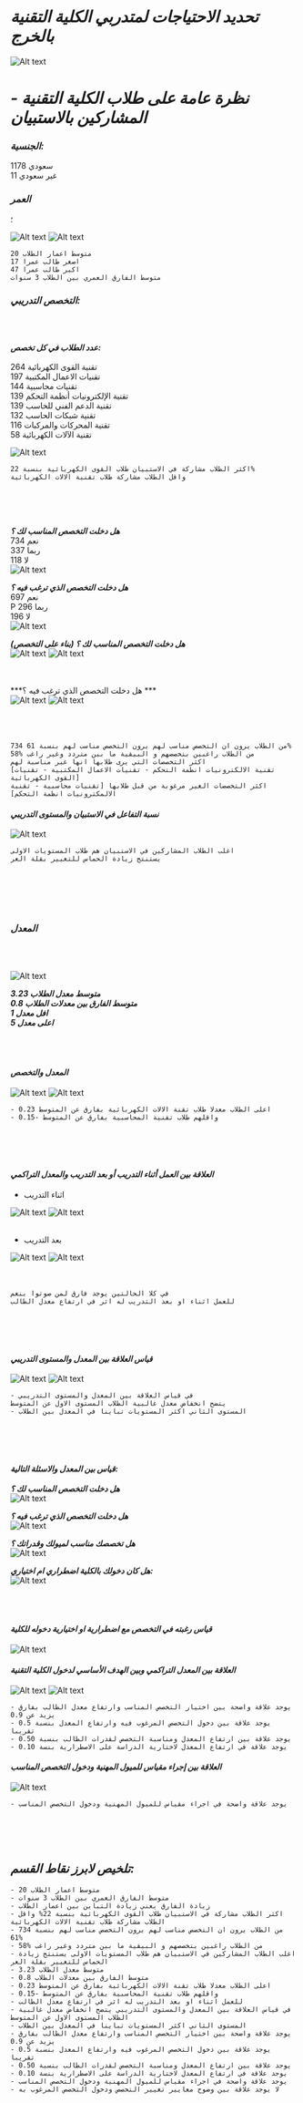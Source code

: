 # **_تحديد الاحتياجات لمتدربي الكلية التقنية بالخرج_**
![Alt text](images/%D8%A7%D8%A8%D8%AA%D8%AB.jpg)

# **_- نظرة عامة على طلاب الكلية التقنية المشاركين بالاستبيان_**


### **_الجنسية:_**

سعودي 1178<br>
غير سعودي 11

### **_العمر_**
؛

![Alt text](images/%D8%A7%D9%84%D8%B9%D9%85%D8%B11.png)
![Alt text](images/%D8%A7%D9%84%D8%B9%D9%85%D8%B1.png)

    متوسط اعمار الطلاب 20
    اصغر طالب عمرا 17
    اكبر طالب عمرا 47
    متوسط الفارق العمري بين الطلاب 3 سنوات


### **_التخصص التدريبي:_**
<BR><BR>

***عدد الطلاب في كل تخصص:***<BR>
<BR>
تقنية القوى الكهربائية 264<BR>
تقنيات الاعمال المكتبية 197<BR>
تقنيات محاسبية 144<BR>
تقنية الإلكترونيات أنظمة التحكم 139<BR>
تقنية الدعم الفني للحاسب 139<BR>
تقنية شبكات الحاسب 132<BR>
تقنية المحركات والمركبات 116<BR>
تقنية الآلات الكهربائية 58<BR>

![Alt text](images/newplot.png)<br>

    اكثر الطلاب مشاركة في الاستبيان طلاب القوى الكهربائية بنسبة 22% 
    واقل الطلاب مشاركة طلاب تقنية الالات الكهربائية

<BR><BR><BR>

***هل دخلت التخصص المناسب لك ؟***<br>
نعم     734<br>
ربما    337<br>
لا      118<br>
![Alt text](images/right.png)

***هل دخلت التخصص الذي ترغب فيه ؟***<br>
نعم     697<br>P
ربما    296<br>
لا      196<br>
![Alt text](images/wanted.png)

***هل دخلت التخصص المناسب لك ؟ (بناء على التخصص)***<BR>
![Alt text](images/Screenshot%20from%202023-01-25%2014-01-44.png)
![Alt text](images/right2.png)
<br>
<br>
<br>

***هل دخلت التخصص الذي ترغب فيه ؟	***<br>
![Alt text](images/Screenshot%20from%202023-01-25%2014-09-40.png)
![Alt text](images/wanted2.png)
<BR><BR>
<BR><BR>

    734 من الطلاب يرون ان التخصص مناسب لهم يرون التخصص مناسب لهم بنسبة 61%
    58% من الطلاب راغبين بتخصصهم و البيقية ما بين متردد وغير راغب
    اكثر التخصصات التي يرى طلابها انها غير مناسبة لهم 
    [تقنية الالكترونيات انطمة التحكم - تقنيات الاعمال المكتبية - تقنيات القوى الكهربائية]
    اكثر التخصصات الغير مرغوبة من قبل طلابها [تقنيات محاسبية - تقنية الالمكترونيات انظمة التحكم]


#### ***نسبة التفاعل في الاستبيان والمستوى التدريبي***
![Alt text](images/level.png)


    اغلب الطلاب المشاركين في الاستبيان هم طلاب المستويات الاولى 
    يستنتج زيادة الحماس للتغيير بقلة العر
<BR><BR>
<BR><BR>
### **_المعدل_**
<BR><BR>

![Alt text](images/%D9%88%D8%B5%D9%81%20%D8%A7%D9%84%D9%85%D8%B9%D8%AF%D9%84.png)
<BR>

***متوسط معدل الطلاب 3.23***<br>
***متوسط الفارق بين معدلات الطلاب 0.8***<br>
***افل معدل 1***<br>
***اعلى معدل 5***<br>
<br>
<br>
<br>

#### ***المعدل والتخصص***
![Alt text](images/aaa.png)
![Alt text](images/%D9%85%D8%AA%D9%88%D8%B3%D8%B7%20%D8%A7%D9%84%D9%85%D8%B9%D8%AF%D9%84.png)


    - اعلى الطلاب معدلا طلاب تقنة الالات الكهربائية بفارق عن المتوسط 0.23 
    - واقلهم طلاب تقنية المحاسبية بفارق عن المتوسط -0.15

<br><br><br>

#### ***العلاقة بين العمل أثناء التدريب أو بعد التدريب والمعدل التراكمي***

- اثناء التدريب<br>

![Alt text](images/Screenshot%20from%202023-01-26%2006-21-24.png)
![Alt text](images/work%20with1.png)
<br>
<br>
- بعد التدريب<br>

![Alt text](images/work%20after1.png)
![Alt text](images/Screenshot%20from%202023-01-26%2006-21-37.png)
<br>
<br>
<br>

    في كلا الحالتين يوجد فارق لمن صوتوا بنعم
    للعمل اثناء او بعد التدريب له اثر في ارتفاع معدل الطالب 

<br><br><br>

#### ***قياس العلاقة بين المعدل والمستوى التدريبي***

![Alt text](images/averageandlevel.png)
![Alt text](images/averageandlevel2.png)

    - في قياس العلاقة بين المعدل والمستوى التدريبي 
    يتضح انخفاض معدل غالبية الطلاب المستوى الاول عن المتوسط
    - المستوى الثاني اكثر المستويات تباينا في المعدل بين الطلاب

<br><br><br>

#### ***قياس بين المعدل والاسئلة التالية:***

***هل دخلت التخصص المناسب لك ؟***<br>
![Alt text](images/right3.png)


***هل دخلت التخصص الذي ترغب فيه ؟***<br>
![Alt text](images/wanted3.png)


***هل تخصصك مناسب لميولك وقدراتك ؟***<br>
![Alt text](images/abilities.png)

***هل كان دخولك بالكلية اضطراري ام اختياري:***<br>
![Alt text](images/your%20admition.png)

<br>
<br>

#### ***قياس رغبته في التخصص مع اضطرارية او اختيارية دخوله للكلية***
![Alt text](images/%D9%82%D9%8A%D8%A7%D8%B3.png)



#### ***العلاقة بين المعدل التراكمي وبين الهدف الأساسي لدخول الكلية التقنية***
![Alt text](images/main%20goal1.png)
![Alt text](images/main%20goal2.png)

    - يوجد علاقة واضحة بين اختيار التخصص المناسب وارتفاع معدل الطالب بفارق يزيد عن 0.9
    - يوجد علاقة بين دخول التخصص المرغوب فيه وارتفاع المعدل بنسبة 0.5 تقريبا
    - يوجد علاقة بين ارتفاع المعدل ومناسبة التخصص لقدرات الطالب بنسبة 0.50
    - يوجد علاقة في ارتفاع المعدل لاختارية الدراسة على الاصطرارية بنسة 0.10

#### ***العلاقة بين إجراء مقياس للميول المهنية ودخول التخصص المناسب***
![Alt text](images/%D8%A7%D9%84%D8%B9%D9%84%D8%A7%D9%82%D8%A9%20%20%D8%A8%D9%8A%D9%86%20%D8%A7%D8%AC%D8%B1%D8%A7%D8%A1%20%D9%85%D9%82%D9%8A%D8%A7%D8%B3%20%D9%88%20%D8%A7%D9%84%D8%AA%D8%AE%D8%B5%D8%B5%20%D8%A7%D9%84%D9%85%D9%86%D8%A7%D8%B3%D8%A8.png)

    - يوجد علاقة واضحة في اجراء مقياس للميول المهنية ودخول التخصص المناسب


<br><br><br>



## ***تلخيص لابرز نقاط القسم:***
    - متوسط اعمار الطلاب 20
    - متوسط الفارق العمري بين الطلاب 3 سنوات
    - زيادة الفارق يعني زيادة التباين بين اعمار الطلاب
    - اكثر الطلاب مشاركة في الاستبيان طلاب القوى الكهربائية بنسبة 22% واقل الطلاب مشاركة طلاب تقنية الالات الكهربائية
    - 734 من الطلاب يرون ان التخصص مناسب لهم يرون التخصص مناسب لهم بنسبة 61%
    - 58% من الطلاب راغبين بتخصصهم و البيقية ما بين متردد وغير راغب
    - اغلب الطلاب المشاركين في الاستبيان هم طلاب المستويات الاولى يستنتج زيادة الحماس للتغيير بقلة العر
    - متوسط معدل الطلاب 3.23
    - متوسط الفارق بين معدلات الطلاب 0.8
    - اعلى الطلاب معدلا طلاب تقنة الالات الكهربائية بفارق عن المتوسط 0.23 
    - واقلهم طلاب تقنية المحاسبية بفارق عن المتوسط -0.15
    - للعمل اثناء او بعد التدريب له اثر في ارتفاع معدل الطالب 
    - في قياس العلاقة بين المعدل والمستوى التدريبي يتضح انخفاض معدل غالبية الطلاب المستوى الاول عن المتوسط
    - المستوى الثاني اكثر المستويات تباينا في المعدل بين الطلاب
    - يوجد علاقة واضحة بين اختيار التخصص المناسب وارتفاع معدل الطالب بفارق يزيد عن 0.9
    - يوجد علاقة بين دخول التخصص المرغوب فيه وارتفاع المعدل بنسبة 0.5 تقريبا
    - يوجد علاقة بين ارتفاع المعدل ومناسبة التخصص لقدرات الطالب بنسبة 0.50
    - يوجد علاقة في ارتفاع المعدل لاختارية الدراسة على الاصطرارية بنسة 0.10
    - يوجد علاقة واضحة في اجراء مقياس للميول المهنية ودخول التخصص المناسب
    - لا يوجد علاقة بين وضوح معايير تغيير التخصص ودخول التخصص المرغوب به







<br><br><br>
<br><br><br>
<br><br><br>
<br><br><br>

# **_المهارات الاساسية_**


#### ***نظرة عامة على المهارات الاساسية***
![Alt text](images/%D9%86%D8%B8%D8%B1%D8%A9%20%D8%B9%D8%A7%D9%85%D8%A9.png)


#### ***اكثر المهارات احتياجا***
![Alt text](images/%D8%A7%D9%83%D8%AB%D8%B1%20%D8%A7%D9%84%D9%85%D9%87%D8%A7%D8%B1%D8%A7%D8%AA%20%D8%A7%D8%AD%D8%AA%D9%8A%D8%A7%D8%AC%D8%A7.png)

#### ***اقل المهارات اجتياجا***
![Alt text](images/%D8%A7%D9%82%D9%84%20%D8%A7%D9%84%D9%85%D9%87%D8%A7%D8%B1%D8%A7%D8%AA%20%D8%A7%D8%AD%D8%AA%D9%8A%D8%A7%D8%AC%D8%A7.png)

#### ***مهارات توسط الاتقان***
![Alt text](images/%D9%85%D9%87%D8%A7%D8%B1%D8%A7%D8%AA%20%D8%AA%D9%88%D8%B3%D8%B7%20%D8%A7%D9%84%D8%A7%D8%AA%D9%82%D8%A7%D9%86.png)


### ***العلاقة بين كل مهارة وجدارة والمعدل***
![Alt text](images/%D9%85%D9%87%D8%A7%D8%B1%D8%A9%20%D8%A7%D9%84%D8%AD%D8%A7%D8%B3%D8%A8%20%D9%88%D8%A7%D9%84%D8%AA%D9%82%D9%86%D9%8A%D8%A9.png)
![Alt text](images/%D9%85%D9%87%D8%A7%D8%B1%D8%A9%20%D8%A7%D9%84%D8%AA%D9%88%D8%B5%D9%84.png)
![Alt text](images/%D9%85%D9%87%D8%A7%D8%B1%D8%A9%20%D8%A7%D9%84%D9%82%D8%B1%D8%A7%D8%A1%D8%A9.png)
![Alt text](images/%D9%85%D9%87%D8%A7%D8%B1%D8%A9%20%D8%A7%D9%84%D9%85%D8%B1%D9%88%D9%86%D8%A9.png)
![Alt text](images/%D9%85%D9%87%D8%A7%D8%B1%D8%A9%20%D8%A7%D9%84%D9%88%D9%88%D8%B1%D8%AF%20%D9%88%D8%A7%D9%84%D8%A7%D9%83%D8%B3%D9%84.png)

## ***تلخيص لابرز نقاط المهارات الاساسية***
    - عدد الطلاب اللذين قاموا باختيار واحد لجميع المهارات 154 طالب وتم ابعادهم لعدم منطقية اختياراتهم
    - اكثر المهارات احتياجا *الاقل اتقانا*:  معرفة سوق العمل - البحث عن وظيفة - ادارة المشاريع - الالقاء - بوربوينت
    -اقل المهارات احتياجا *الاكثر اتقانا*: الكتابة - المرونة - القراءة - مهارات التواصل - المهارات التقنية
    - في قياس العلاقة بين اتقان المهارة وارتفاع المعدل يوجد 5 من بين كل المهارات لهم اثر في ارتفاع معدل الطالب
    - [مهارة الحاسب والتقنية - مهارات التواصل - مهارة القراءة - مهارة المرونة - مهارة الوورد والاكسل]
    - قد لايكتفى بتقييم الطلاب لانفسهم في المهارات واجراء بعض الاختبارات للتأكد من صحة تقييم الطلاب لانفسهم بالمهارات





<br><br><br>
<br><br><br>
<br><br><br>
<br><br><br>

# ***استكشاف اراء الطلاب عن الكلية***
![Alt text](images/%D8%A7%D8%B3%D8%AA%D9%83%D8%B4%D8%A7%D9%81%20%D8%A7%D8%B1%D8%A7%D8%A1.png)
![Alt text](images/%D9%88%D8%B6%D9%88%D8%AD%20%D9%85%D8%B9%D8%A7%D9%84%D9%85%20%D8%A7%D9%84%D8%AA%D8%AE%D8%B5%D8%B5.png)
![Alt text](images/%D8%A7%D9%84%D8%A7%D8%B1%D8%B4%D8%A7%D8%AF%20%D8%A7%D9%84%D9%85%D9%87%D9%86%D9%8A.png)
![Alt text](images/%D8%AA%D8%BA%D9%8A%D9%8A%D8%B1%20%D8%A7%D9%84%D8%AA%D8%AE%D8%B5%D8%B5.png)
![Alt text](images/%D8%A7%D9%84%D8%AA%D9%86%D9%82%D9%84%20%D8%A8%D9%8A%D9%86%20%D8%A7%D9%84%D8%AA%D8%AE%D8%B5%D8%B5%D8%A7%D8%AA.png)


## ***تلخيص لابرز نقاط القسم:***
    - وضوح معالم التخصص عند 609 من الطلاب بنسبة 59% من الطلاب
    - وضوح نظام الكلية في تغيير التخصص عند 676 من الطلاب بنسبة 67% من الطلاب
    - وضوح معيير تغيير التخصص عند 692 من الطلاب بنسبة 65% من الطلاب






<br><br><br>
<br><br><br>
<br><br><br>
<br><br><br>

# ***تلخيص لابرز احتياجات الطلاب***

### ***اكثر الكورسات طلبا***
![Alt text](images/importent.png)

### ***ابرز الاحتياجات المعلنة***
![Alt text](images/%D8%A7%D9%84%D8%A7%D8%AD%D8%AA%D9%8A%D8%A7%D8%AC%D8%A7%D8%AA.png)

